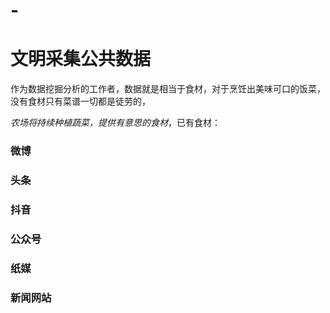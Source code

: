 # -
# 文明采集公共数据
  作为数据挖掘分析的工作者，数据就是相当于食材，对于烹饪出美味可口的饭菜，没有食材只有菜谱一切都是徒劳的，
  
  *农场将持续种植蔬菜，提供有意思的食材*，已有食材：
  
### 微博

### 头条

### 抖音

### 公众号

### 纸媒

### 新闻网站




